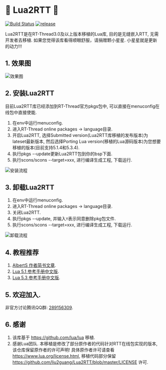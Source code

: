 # :tada: Lua2RTT :tada: #

[![Build Status](https://travis-ci.org/liu2guang/Lua2RTT.svg?branch=master)](https://travis-ci.org/liu2guang/Lua2RTT)
[![release](https://img.shields.io/badge/Release-v1.0.0-orange.svg)](https://github.com/liu2guang/Lua2RTT/releases)

Lua2RTT是在RT-Thread3.0及以上版本移植的Lua库, 目的是无缝嵌入RTT, 无需开发者去移植. 如果您觉得该库看得顺眼舒服，请捐赠颗小星星. 小星星就是更新的动力!!! 

## 1. 效果图

![效果图](https://i.imgur.com/NzP2WOe.gif)

## 2. 安装Lua2RTT

目前Lua2RTT库已经添加到RT-Thread官方pkgs包中, 可以直接在menuconfig在线包中直接使能.

1. 在env中运行menuconfig. 
2. 进入RT-Thread online packages -> language目录. 
3. 开启Lua2RTT, 选择Submitted version(Lua2RTT库移植的发布版本)为lateset最新版本, 然后选择Porting Lua version(移植的Lua源码版本)为您想要移植的版本(目前支持5.1.4和5.3.4).
4. 执行pkgs --update更新Lua2RTT包到你的bsp下面. 
5. 执行scons/scons --target=xxx, 进行编译生成工程, 下载运行.

![安装流程](https://i.imgur.com/wOuODbj.gif)

## 3. 卸载Lua2RTT

1. 在env中运行menuconfig. 
2. 进入RT-Thread online packages -> language目录. 
3. 关闭Lua2RTT.
4. 执行pkgs --update, 并输入`Y`表示同意删除pkg包文件. 
5. 执行scons/scons --target=xxx, 进行编译生成工程, 下载运行.

![卸载流程](https://i.imgur.com/idFfFPN.gif)

## 4. 教程推荐

1. [AlbertS 作者简书文章](https://www.jianshu.com/u/8fad76e7e05c).
2. [Lua 5.1 参考手册中文版](https://www.codingnow.com/2000/download/lua_manual.html). 
3. [Lua 5.3 参考手册中文版](http://cloudwu.github.io/lua53doc/contents.html).  

## 5. 欢迎加入. 

非官方讨论腾讯QQ群: [289156309](). 

## 6. 感谢

1. 该库基于 https://github.com/lua/lua 移植. 
2. 感谢Lua团队. 本移植是修改了部分原作者的代码针对RTT在线包实现的版本, 该仓库保留原作者的许可声明! 具体原作者许可请查看 https://www.lua.org/license.html, 移植代码部分保留 https://github.com/liu2guang/Lua2RTT/blob/master/LICENSE 许可. 

